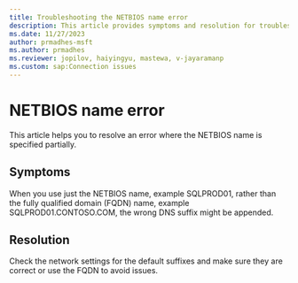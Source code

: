 ```yaml
---
title: Troubleshooting the NETBIOS name error 
description: This article provides symptoms and resolution for troubleshooting the NETBIOS name error.
ms.date: 11/27/2023
author: prmadhes-msft
ms.author: prmadhes
ms.reviewer: jopilov, haiyingyu, mastewa, v-jayaramanp
ms.custom: sap:Connection issues
---
```


# NETBIOS name error

This article helps you to resolve an error where the NETBIOS name is specified partially.

## Symptoms

When you use just the NETBIOS name, example SQLPROD01, rather than the fully qualified domain (FQDN) name, example SQLPROD01.CONTOSO.COM, the wrong DNS suffix might be appended.

## Resolution

Check the network settings for the default suffixes and make sure they are correct or use the FQDN to avoid issues.

